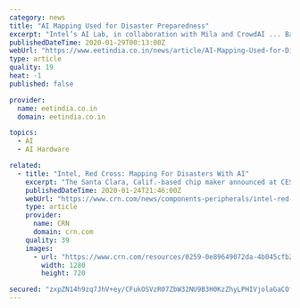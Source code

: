 ```yaml
---
category: news
title: "AI Mapping Used for Disaster Preparedness"
excerpt: "Intel’s AI Lab, in collaboration with Mila and CrowdAI ... Bastidas said that these processors were chosen for their giant size; satellite images are often 1,024 square pixels, and it was desirable for the chip to process an entire image at once. According to Bastidas, the next steps for the project may include the generation of models ..."
publishedDateTime: 2020-01-29T00:13:00Z
webUrl: "https://www.eetindia.co.in/news/article/AI-Mapping-Used-for-Disaster-Preparedness"
type: article
quality: 19
heat: -1
published: false

provider:
  name: eetindia.co.in
  domain: eetindia.co.in

topics:
  - AI
  - AI Hardware

related:
  - title: "Intel, Red Cross: Mapping For Disasters With AI"
    excerpt: "The Santa Clara, Calif.-based chip maker announced at CES 2020 the collaboration is using artificial intelligence to help identify previously unmapped bridges, roads and cities on satellite images of developing regions such as Uganda. Intel’s AI Platforms Group Product Manager Matt Beale told CRN, “Unfortunately, while a place like the ..."
    publishedDateTime: 2020-01-24T21:46:00Z
    webUrl: "https://www.crn.com/news/components-peripherals/intel-red-cross-mapping-for-disasters-with-ai"
    type: article
    provider:
      name: CRN
      domain: crn.com
    quality: 39
    images:
      - url: "https://www.crn.com/resources/0259-0e89649072da-4b045cfb2ccc-1000/intel_red_cross_turning_to_ai_when_disaster_strikes.jpeg"
        width: 1280
        height: 720

secured: "zxpZN14h9zq7JhV+ey/CFukOSVzR07ZbW32NU9B3H0KzZhyLPHIVjolaGaCOfZoMB93UOKsNVhfrmCbOSvK+YknBtxPsl+kQ2ECg4Y0iTqnxpYNYj7O+kSqS5DDiTEqXCajhR88w2Ss4HjLjA3tD2dG5YO0ffKpqqHsRTwcRjYbN/DNwfQoVCZcOYSiRQWtCGheZcjBSMozEXvdlEiioTBpv/dThKxZdP5oWxQBCODn1mQv8sJeFu56PiIFcxvcgtpK2l827kat5AowXT2q28XQlCWikaHCbFSCQHzh70Wc0AWQ9cfNqwfxpqI2G/k0zchGUC8HaSJCblXPq0npChi1FACB9bbQTKLp2RiZaEXp25cbgnMBy0xq74Z1N5XxryOhKY1weBInukQfeSgzNTgj08jsp1fv29Cj6XOCZejzmqMczrbY0qgy2SJu0FcgnubulpAtCZ+bOuq+3cyHLgsQc4U1VaaDlWFKo7s19RR8=;gKCh/pkSSkqDZ80LHfw3xw=="
---
```


